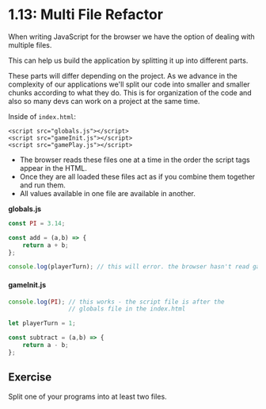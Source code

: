 # 1.13: Multi File Refactor

When writing JavaScript for the browser we have the option of dealing with multiple files.

This can help us build the application by splitting it up into different parts.

These parts will differ depending on the project. As we advance in the complexity of our applications we'll split our code into smaller and smaller chunks according to what they do. This is for organization of the code and also so many devs can work on a project at the same time.

Inside of `index.html`:

```markup
<script src="globals.js"></script>
<script src="gameInit.js"></script>
<script src="gamePlay.js"></script>
```

* The browser reads these files one at a time in the order the script tags appear in the HTML.
* Once they are all loaded these files act as if you combine them together and run them.
* All values available in one file are available in another.

**globals.js**

```javascript
const PI = 3.14;

const add = (a,b) => {
    return a + b;
};

console.log(playerTurn); // this will error. the browser hasn't read gameInit.js yet.
```

#### gameInit.js

```javascript
console.log(PI); // this works - the script file is after the
                 // globals file in the index.html

let playerTurn = 1;

const subtract = (a,b) => {
    return a - b;
};
```

## Exercise

Split one of your programs into at least two files.

